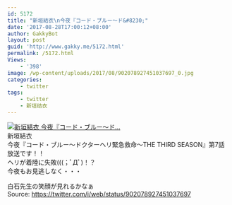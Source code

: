 ```yaml
---
id: 5172
title: "新垣結衣\n今夜『コード・ブルー～ド&#8230;"
date: '2017-08-28T17:00:12+08:00'
author: GakkyBot
layout: post
guid: 'http://www.gakky.me/5172.html'
permalink: /5172.html
Views:
    - '398'
image: /wp-content/uploads/2017/08/902078927451037697_0.jpg
categories:
    - twitter
tags:
    - twitter
    - 新垣结衣
---
```


[![新垣結衣
今夜『コード・ブルー～ド...](http://www.yui-aragaki.org/wp-content/uploads/2017/08/902078927451037697_0.jpg)](http://www.yui-aragaki.org/wp-content/uploads/2017/08/902078927451037697_0.jpg)  
新垣結衣  
今夜『コード・ブルー～ドクターヘリ緊急救命～THE THIRD SEASON』第7話放送です！！  
ヘリが着陸に失敗(((；ﾟДﾟ)！？  
今夜もお見逃しなく・・・

白石先生の笑顔が見れるかなぁ  
Source: <https://twitter.com/i/web/status/902078927451037697>